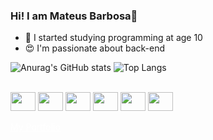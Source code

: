 ### Hi! I am Mateus Barbosa👋

- 🤯 I started studying programming at age 10
- 😍 I'm passionate about back-end

![Anurag's GitHub stats](https://github-readme-stats.vercel.app/api?username=MateusBarbosa1&show_icons=true&theme=github_dark)
![Top Langs](https://github-readme-stats.vercel.app/api/top-langs/?username=MateusBarbosa1&layout=compact&theme=github_dark)


<div style="display: inline_block"><br>
  <img align="center" height="30" width="40" src="https://cdn.jsdelivr.net/gh/devicons/devicon/icons/nodejs/nodejs-plain.svg" />
  <img align="center" height="30" width="40" src="https://cdn.jsdelivr.net/gh/devicons/devicon/icons/javascript/javascript-original.svg" />
  <img align="center" height="30" width="40" src="https://cdn.jsdelivr.net/gh/devicons/devicon/icons/mongodb/mongodb-original-wordmark.svg" />      
  <img align="center" height="30" width="40" src="https://cdn.jsdelivr.net/gh/devicons/devicon/icons/mysql/mysql-original.svg" />           
  <img align="center" height="30" width="40" src="https://cdn.jsdelivr.net/gh/devicons/devicon/icons/css3/css3-original.svg" />
  <img align="center" height="30" width="40" src="https://cdn.jsdelivr.net/gh/devicons/devicon/icons/html5/html5-original.svg" />
</div>

<br>
<a  style="color: white;" href="https://mateusbarbosa1.github.io/Portifolio/">My Portfolio</a>

